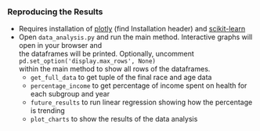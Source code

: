 ### Reproducing the Results
- Requires installation of [plotly](https://plotly.com/python/getting-started/) (find Installation header) and [scikit-learn](https://scikit-learn.org/stable/install.html)
- Open `data_analysis.py` and run the main method. Interactive graphs will open in your browser and\
the dataframes will be printed. Optionally, uncomment `pd.set_option('display.max_rows', None)`\
within the main method to show all rows of the dataframes.
  - `get_full_data` to get tuple of the final race and age data
  - `percentage_income` to get percentage of income spent on health for each subgroup and year
  - `future_results` to run linear regression showing how the percentage is trending
  - `plot_charts` to show the results of the data analysis
  
